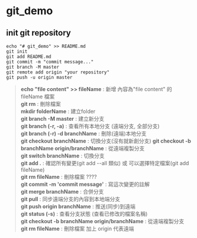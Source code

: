 # git_demo

## init git repository

```
echo "# git_demo" >> README.md
git init
git add README.md
git commit -m "commit message..."
git branch -M master
git remote add origin "your repository"
git push -u origin master
```

> **echo "file content" >> fileName** : 新增 內容為"file content" 的 fileName 檔案     
> **git rm** : 刪除檔案        
> **mkdir folderName** : 建立folder   
> **git branch -M master** : 建立新分支   
> **git branch (-r, -a)** : 查看所有本地分支 (遠端分支, 全部分支)   
> **git branch (-r) -d branchName** : 刪除(遠端)本地分支     
> **git checkout branchName** : 切換分支(沒有就新創分支) 
> **git checkout -b branchName origin/branchName** : 從遠端複製分支      
> **git switch branchName** : 切換分支  
> **git add .** : 確認所有變更(git add --all 類似) 或 可以選擇特定檔案(git add fileName)  
> **git rm fileName** : 刪除檔案 ????   
> **git commit -m 'commit message'** : 寫這次變更的註解  
> **git merge branchName** : 合併分支   
> **git pull** : 同步遠端分支的內容到本地端分支   
> **git push origin branchName** : 推送(同步)到遠端   
> **git status (-s)** : 查看分支狀態 (查看已修改的檔案名稱)   
> **git checkout -b branchName origin/branchName** : 從遠端複製分支  
> **git rm fileName** : 刪除檔案 
加上 origin 代表遠端